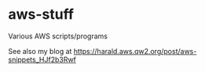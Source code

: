 # aws-stuff

Various AWS scripts/programs

See also my blog at https://harald.aws.qw2.org/post/aws-snippets_HJf2b3Rwf
